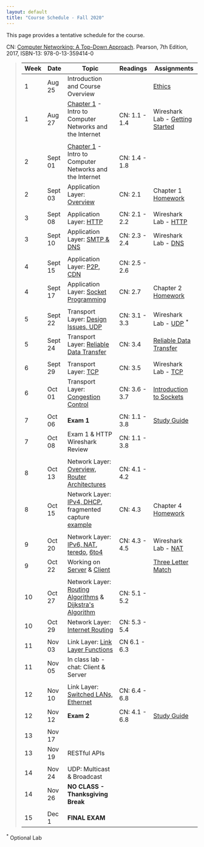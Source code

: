 ```yaml
---
layout: default
title: "Course Schedule - Fall 2020"
---
```


This page provides a tentative schedule for the course.

CN: [Computer Networking: A Top-Down Approach](https://www.pearson.com/us/higher-education/program/Kurose-Computer-Networking-A-Top-Down-Approach-7th-Edition/PGM1101673.html). Pearson, 7th Edition, 2017, ISBN-13: 978-0-13-359414-0


>  Week    | Date     | Topic        | Readings   | Assignments                                  
> -------- | -------- | ------------ | ---------- | -------------------------------------
> 1 | Aug 25 | Introduction and Course Overview | | [Ethics](../assign/assignment01.html)
> 1 | Aug 27 | [Chapter 1](slides/chapter_1.pdf) - Intro to Computer Networks and the Internet | CN: 1.1 - 1.4 | Wireshark Lab - [Getting Started](../labs/files/Wireshark_Intro_v7.0.pdf)
> | | | |
> 2  | Sept 01 | [Chapter 1](slides/chapter_1.pdf) - Intro to Computer Networks and the Internet | CN: 1.4 - 1.8 |
> 2  | Sept 03 | Application Layer: [Overview](slides/chapter_2.pdf) | CN: 2.1 | Chapter 1 [Homework](../assign/homework1.html)
> | | | |
> 3  | Sept 08 | Application Layer: [HTTP](slides/chapter_2.pdf) | CN: 2.1 - 2.2 | Wireshark Lab - [HTTP](../labs/files/Wireshark_HTTP_v7.0.pdf)
> 3  | Sept 10 | Application Layer: [SMTP & DNS](slides/chapter_2.pdf) | CN: 2.3 - 2.4 | Wireshark Lab - [DNS](../labs/files/Wireshark_DNS_v7.0.pdf)
> | | | |
> 4  | Sept 15 | Application Layer: [P2P, CDN](slides/chapter_2.pdf) | CN: 2.5 - 2.6 |
> 4  | Sept 17 | Application Layer: [Socket Programming](slides/chapter_2.pdf) | CN: 2.7 | Chapter 2 [Homework](../assign/homework2.html)
> | | | |
> 5  | Sept 22 | Transport Layer: [Design Issues, UDP](slides/chapter_3.pdf) | CN: 3.1 - 3.3 | Wireshark Lab - [UDP](../labs/files/Wireshark_UDP_v7.0.pdf) <sup>*</sup>
> 5  | Sept 24 | Transport Layer: [Reliable Data Transfer](slides/chapter_3.pdf) | CN: 3.4 | [Reliable Data Transfer](../labs/rdt.html)
> | | |
> 6  | Sept 29 | Transport Layer: [TCP](slides/chapter_3.pdf) | CN: 3.5 | Wireshark Lab - [TCP](../labs/files/Wireshark_TCP_v7.0.pdf)
> 6  | Oct 01 | Transport Layer: [Congestion Control](slides/chapter_3.pdf) | CN: 3.6 - 3.7 |  [Introduction to Sockets](../labs/sockets_into.html)
> | | | |
> 7  | Oct 06 | **Exam 1** | CN: 1.1 - 3.8 | [Study Guide](../exams/exam1_study_guide.html)
> 7  | Oct 08 | Exam 1 & HTTP Wireshark Review | CN: 1.1 - 3.8 |
> | | | |
> 8  | Oct 13 | Network Layer: [Overview, Router Architectures](slides/chapter_4.pdf) | CN: 4.1 - 4.2 |
> 8  | Oct 15 | Network Layer: [IPv4, DHCP](slides/chapter_4.pdf), fragmented capture [example](files\mtu.pcapng) | CN: 4.3 | Chapter 4 [Homework](../assign/homework3.html)
> | | | |
> 9  | Oct 20 | Network Layer: [IPv6, NAT](slides/chapter_4.pdf), [teredo](files\teredo.pcap), [6to4](files\6to4.pcap) | CN: 4.3 - 4.5 | Wireshark Lab - [NAT](../labs/files/Wireshark_NAT_v7.0.pdf)
> 9  | Oct 22 | Working on [Server](files\Cs330WebServer.java) & [Client](files\Cs330WebClient.java) | | [Three Letter Match](../assign/tlm.html)
> | | | |
> 10 | Oct 27 | Network Layer: [Routing Algorithms](slides/chapter_5.pdf) & [Dijkstra's Algorithm](slides/dijkstra_algorithm.pdf) | CN: 5.1 - 5.2 |
> 10 | Oct 29 | Network Layer: [Internet Routing](slides/chapter_5.pdf) | CN: 5.3 - 5.4 |
> | | | |
> 11 | Nov 03 | Link Layer: [Link Layer Functions](slides/chapter_6.pdf) | CN 6.1 - 6.3 |
> 11 | Nov 05 | In class lab - chat: Client & Server | |
> | | | |
> 12 | Nov 10 | Link Layer: [Switched LANs, Ethernet](slides/chapter_6.pdf) | CN: 6.4 - 6.8 |
> 12 | Nov 12 | **Exam 2** | CN: 4.1 - 6.8 | [Study Guide](../exams/exam2_study_guide.html)
> | | | |
> 13 | Nov 17 | | |
> 13 | Nov 19 |  RESTful APIs | |
> | | | |
> 14 | Nov 24 | UDP: Multicast & Broadcast | |
> 14 | Nov 26 | **NO CLASS - Thanksgiving Break** | |
> | | | |
> 15 | Dec 1 | **FINAL EXAM** | |

<sup>*</sup> Optional Lab
